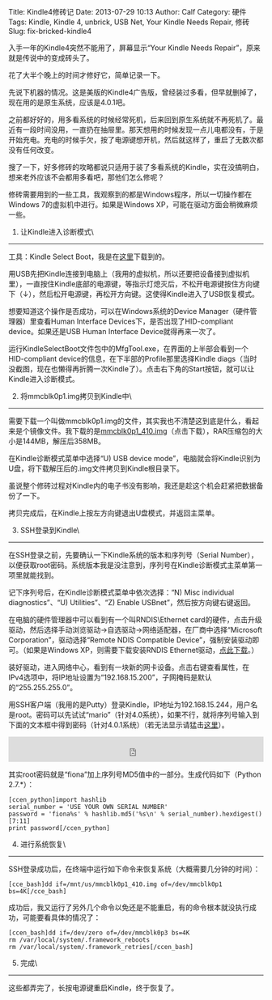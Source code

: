 Title: Kindle4修砖记
Date: 2013-07-29 10:13
Author: Calf
Category: 硬件
Tags: Kindle, Kindle 4, unbrick, USB Net, Your Kindle Needs Repair, 修砖
Slug: fix-bricked-kindle4

入手一年的Kindle4突然不能用了，屏幕显示“Your Kindle Needs
Repair”，原来就是传说中的变成砖头了。

花了大半个晚上的时间才修好它，简单记录一下。

<!--more-->

先说下机器的情况。这是美版的Kindle4广告版，曾经装过多看，但早就删掉了，现在用的是原生系统，应该是4.0.1吧。

之前都好好的，用多看系统的时候经常死机，后来回到原生系统就不再死机了。最近有一段时间没用，一直扔在抽屉里。那天想用的时候发现一点儿电都没有，于是开始充电。充电的时候手欠，按了电源键想开机，然后就这样了，重启了无数次都没有任何改变。

搜了一下，好多修砖的攻略都说只适用于装了多看系统的Kindle，实在没搞明白，想来老外应该不会都用多看吧，那他们怎么修呢？

修砖需要用到的一些工具，我观察到的都是Windows程序，所以一切操作都在Windows
7的虚拟机中进行。如果是Windows XP，可能在驱动方面会稍微麻烦一些。

1. 让Kindle进入诊断模式\
------------------------

工具：Kindle Select Boot，我是在[这里][]下载到的。

用USB先把Kindle连接到电脑上（我用的虚拟机，所以还要把设备接到虚拟机里），一直按住Kindle底部的电源键，等指示灯熄灭后，不松开电源键按住方向键下（↓），然后松开电源键，再松开方向键。这使得Kindle进入了USB恢复模式。

想要知道这个操作是否成功，可以在Windows系统的Device
Manager（硬件管理器）里查看Human Interface
Devices下，是否出现了HID-compliant device。如果还是USB Human Interface
Device就得再来一次了。

运行KindleSelectBoot文件包中的MfgTool.exe，在界面的上半部会看到一个HID-compliant
device的信息，在下半部的Profile那里选择Kindle
diags（当时没截图，现在也懒得再折腾一次Kindle了）。点击右下角的Start按钮，就可以让Kindle进入诊断模式。

2. 将mmcblk0p1.img拷贝到Kindle中\
---------------------------------

需要下载一个叫做mmcblk0p1.img的文件，其实我也不清楚这到底是什么，看起来是个镜像文件。我下载的是[mmcblk0p1\_410.img][]（点击下载），RAR压缩包的大小是144MB，解压后358MB。

在Kindle诊断模式菜单中选择“U) USB device
mode”，电脑就会将Kindle识别为U盘，将下载解压后的.img文件拷贝到Kindle根目录下。

虽说整个修砖过程对Kindle内的电子书没有影响，我还是趁这个机会赶紧把数据备份了一下。

拷贝完成后，在Kindle上按左方向键退出U盘模式，并返回主菜单。

3. SSH登录到Kindle\
-------------------

在SSH登录之前，先要确认一下Kindle系统的版本和序列号（Serial
Number），以便获取root密码。系统版本我是没注意到，序列号在Kindle诊断模式主菜单第一项里就能找到。

记下序列号后，在Kindle诊断模式菜单中依次选择：“N) Misc individual
diagnostics”、“U) Utilities”、“Z) Enable USBnet”，然后按方向键右键返回。

在电脑的硬件管理器中可以看到有一个叫RNDIS\\Ethernet
card的硬件，点击升级驱动，然后选择手动浏览驱动-\>自选驱动-\>网络适配器，在厂商中选择“Microsoft
Corporation”，驱动选择“Remote NDIS Compatible
Device”，强制安装驱动即可。（如果是Windows XP，则需要下载安装RNDIS
Ethernet驱动，[点此下载][]。）

装好驱动，进入网络中心，看到有一块新的网卡设备。点击右键查看属性，在IPv4选项中，将IP地址设置为“192.168.15.200”，子网掩码是默认的“255.255.255.0”。

用SSH客户端（我用的是Putty）登录Kindle，IP地址为192.168.15.244，用户名是root。密码可以先试试“mario”（针对4.0系统），如果不行，就将序列号输入到下面的文本框中得到密码（针对4.0.1系统）（若无法显示请猛击[这里][1]）。

<iframe frameborder="0" height="50" scrolling="no" src="http://www.gocalf.com/blog/wp-content/uploads/2013/07/kindle_root_password.html" width="100%"></iframe>

其实root密码就是“fiona”加上序列号MD5值中的一部分。生成代码如下（Python
2.7.\*）：

    [ccen_python]import hashlib
    serial_number = 'USE YOUR OWN SERIAL NUMBER'
    password = 'fiona%s' % hashlib.md5('%s\n' % serial_number).hexdigest()[7:11]
    print password[/ccen_python]

4. 进行系统恢复\
----------------

SSH登录成功后，在终端中运行如下命令来恢复系统（大概需要几分钟的时间）：

    [cce_bash]dd if=/mnt/us/mmcblk0p1_410.img of=/dev/mmcblk0p1 bs=4K[/cce_bash]

成功后，我又运行了另外几个命令以免还是不能重启，有的命令根本就没执行成功，可能要看具体的情况了：

    [ccen_bash]dd if=/dev/zero of=/dev/mmcblk0p3 bs=4K
    rm /var/local/system/.framework_reboots
    ​rm /var/local/system/.framework_retries[/ccen_bash]

5. 完成\
--------

这些都弄完了，长按电源键重启Kindle，终于恢复了。

  [这里]: http://www.mobileread.com/forums/showthread.php?t=169645
  [mmcblk0p1\_410.img]: http://60.211.209.221/cdn.baidupcs.com/file/01589c0ba1f05e9e4f55e35d02ffc05b?xcode=053458c9324860ffda9317ddb745a10aa9749899cf109a05&fid=2601356780-250528-1879823735&time=1374668763&sign=FDTAXER-DCb740ccc5511e5e8fedcff06b081203-7N%2BEg07f9BuUIjG8wPMKIV8gURM%3D&to=cb&fm=N,B,T&expires=8h&rt=sh&r=586640283&logid=1498755034&sh=1&wsiphost=ipdbm
  [点此下载]: http://b.billgong.com/wp-content/uploads/2012/03/RNDIS-Ethernet-Driver.zip
  [1]: http://www.gocalf.com/blog/wp-content/uploads/2013/07/kindle_root_password.html
